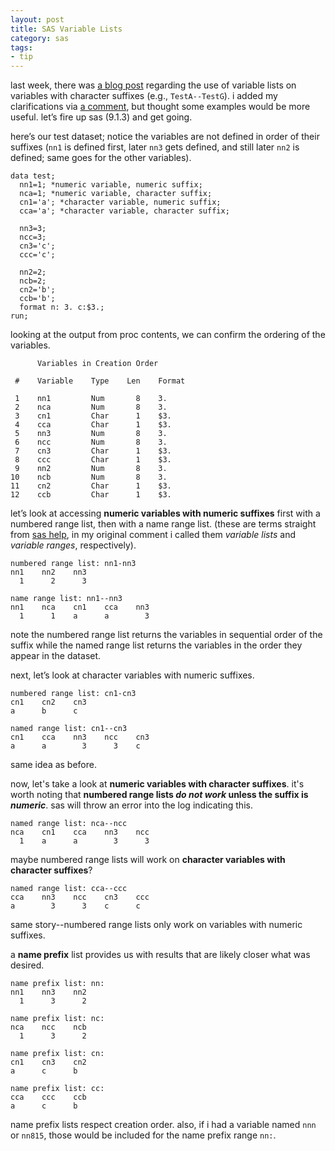 ```yaml
---
layout: post
title: SAS Variable Lists
category: sas
tags:
- tip
---
```


last week, there was [a blog post](http://jaredprins.squarespace.com/blog/2009/1/23/sas-and-character-variable-lists.html) regarding the use of variable lists on variables with character suffixes (e.g., `TestA--TestG`). i added my clarifications via [a comment](http://jaredprins.squarespace.com/blog/2009/1/23/sas-and-character-variable-lists.html#comments), but thought some examples would be more useful. let’s fire up sas (9.1.3) and get going.

<!--more-->

here’s our test dataset; notice the variables are not defined in order of their suffixes (`nn1` is defined first, later `nn3` gets defined, and still later `nn2` is defined; same goes for the other variables).

    data test;
      nn1=1; *numeric variable, numeric suffix;
      nca=1; *numeric variable, character suffix;
      cn1='a'; *character variable, numeric suffix;
      cca='a'; *character variable, character suffix;

      nn3=3;
      ncc=3;
      cn3='c';
      ccc='c';

      nn2=2;
      ncb=2;
      cn2='b';
      ccb='b';
      format n: 3. c:$3.;
    run;

looking at the output from proc contents, we can confirm the ordering of the variables.

          Variables in Creation Order

     #    Variable    Type    Len    Format

     1    nn1         Num       8    3.
     2    nca         Num       8    3.
     3    cn1         Char      1    $3.
     4    cca         Char      1    $3.
     5    nn3         Num       8    3.
     6    ncc         Num       8    3.
     7    cn3         Char      1    $3.
     8    ccc         Char      1    $3.
     9    nn2         Num       8    3.
    10    ncb         Num       8    3.
    11    cn2         Char      1    $3.
    12    ccb         Char      1    $3.

let’s look at accessing **numeric variables with numeric suffixes** first with a numbered range list, then with a name range list. (these are terms straight from [sas help](http://support.sas.com/onlinedoc/913/getDoc/en/lrcon.hlp/a000695105.htm), in my original comment i called them _variable lists_ and _variable ranges_, respectively).

    numbered range list: nn1-nn3
    nn1    nn2    nn3
      1      2      3

    name range list: nn1--nn3
    nn1    nca    cn1    cca    nn3
      1      1    a      a        3

note the numbered range list returns the variables in sequential order of the suffix while the named range list returns the variables in the order they appear in the dataset.

next, let’s look at character variables with numeric suffixes.

    numbered range list: cn1-cn3
    cn1    cn2    cn3
    a      b      c

    named range list: cn1--cn3
    cn1    cca    nn3    ncc    cn3
    a      a        3      3    c

same idea as before.

now, let's take a look at **numeric variables with character suffixes**. it's worth noting that **numbered range lists _do not work_ unless the suffix is _numeric_**. sas will throw an error into the log indicating this.

    named range list: nca--ncc
    nca    cn1    cca    nn3    ncc
      1    a      a        3      3

maybe numbered range lists will work on **character variables with character suffixes**?

    named range list: cca--ccc
    cca    nn3    ncc    cn3    ccc
    a        3      3    c      c

same story--numbered range lists only work on variables with numeric suffixes.

a **name prefix** list provides us with results that are likely closer what was desired.

    name prefix list: nn:
    nn1    nn3    nn2
      1      3      2

    name prefix list: nc:
    nca    ncc    ncb
      1      3      2

    name prefix list: cn:
    cn1    cn3    cn2
    a      c      b

    name prefix list: cc:
    cca    ccc    ccb
    a      c      b

name prefix lists respect creation order. also, if i had a variable named `nnn` or `nn815`, those would be included for the name prefix range `nn:`.
